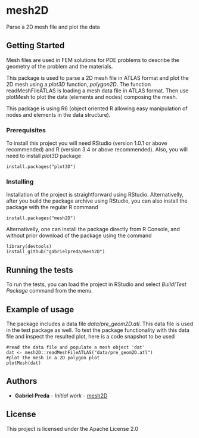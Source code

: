 # mesh2D

Parse a 2D mesh file and plot the data

## Getting Started

Mesh files are used in FEM solutions for PDE problems to describe the geometry of the problem and the materials.

This package is used to parse a 2D mesh file in ATLAS format and plot the 2D mesh using a *plot3D* function, *polygon2D*. The function readMeshFileATLAS is loading a mesh data file in ATLAS format. Then use plotMesh to plot the data (elements and nodes) composing the mesh.

This package is using R6 (object oriented R allowing easy manipulation of nodes and elements in the data structure).

### Prerequisites

To install this project you will need RStudio (version 1.0.1 or above recommended) and R (version 3.4 or above recommended). Also, you will need to install *plot3D* package

```
install.packages("plot3D")
```

### Installing

Installation of the project is straightforward using RStudio. Alternativelly, after you build the package archive using RStudio, you can also install the package with the regular R command

````
install.packages("mesh2D")
````

Alternativelly, one can install the package directly from R Console, and without prior download of the package using the command


````
library(devtools)
install_github("gabrielpreda/mesh2D")
````


## Running the tests

To run the tests, you can load the project in RStudio and select *Build*/*Test Package* command from the menu.

## Example of usage

The package includes a data file *data/pre_geom2D.atl*. This data file is used in the test package as well. To test the package functionality with this data file and inspect the resulted plot, here is a code snapshot to be used

````
#read the data file and populate a mesh object 'dat'
dat <- mesh2D::readMeshFileATLAS("data/pre_geom2D.atl")
#plot the mesh in a 2D polygon plot
plotMesh(dat)

````

## Authors

* **Gabriel Preda** - *Initial work* - [mesh2D](https://github.com/gabrielpreda/mesh2D)

## License

This project is licensed under the Apache License 2.0



